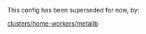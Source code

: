 This config has been superseded for now, by:

[clusters/home-workers/metallb](/clusters/home-workers/metallb)
